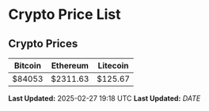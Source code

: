 # Crypto Price List

## Crypto Prices
| Bitcoin | Ethereum | Litecoin |
| ------- | -------- | -------- |
| $84053 | $2311.63 | $125.67 |
**Last Updated:** 2025-02-27 19:18 UTC
**Last Updated:** $DATE$
